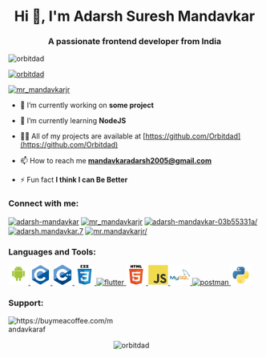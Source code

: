 <h1 align="center">Hi 👋, I'm Adarsh Suresh Mandavkar</h1>
<h3 align="center">A passionate frontend developer from India</h3>

<p align="left"> <img src="https://komarev.com/ghpvc/?username=orbitdad&label=Profile%20views&color=0e75b6&style=flat" alt="orbitdad" /> </p>

<p align="left"> <a href="https://github.com/ryo-ma/github-profile-trophy"><img src="https://github-profile-trophy.vercel.app/?username=orbitdad" alt="orbitdad" /></a> </p>

<p align="left"> <a href="https://twitter.com/mr_mandavkarjr" target="blank"><img src="https://img.shields.io/twitter/follow/mr_mandavkarjr?logo=twitter&style=for-the-badge" alt="mr_mandavkarjr" /></a> </p>

- 🔭 I’m currently working on **some project**

- 🌱 I’m currently learning **NodeJS**

- 👨‍💻 All of my projects are available at [https://github.com/Orbitdad](https://github.com/Orbitdad)

- 📫 How to reach me **mandavkaradarsh2005@gmail.com**

- ⚡ Fun fact **I think I can Be Better**

<h3 align="left">Connect with me:</h3>
<p align="left">
<a href="https://codepen.io/adarsh-mandavkar" target="blank"><img align="center" src="https://raw.githubusercontent.com/rahuldkjain/github-profile-readme-generator/master/src/images/icons/Social/codepen.svg" alt="adarsh-mandavkar" height="30" width="40" /></a>
<a href="https://twitter.com/mr_mandavkarjr" target="blank"><img align="center" src="https://raw.githubusercontent.com/rahuldkjain/github-profile-readme-generator/master/src/images/icons/Social/twitter.svg" alt="mr_mandavkarjr" height="30" width="40" /></a>
<a href="https://linkedin.com/in/adarsh-mandavkar-03b55331a/" target="blank"><img align="center" src="https://raw.githubusercontent.com/rahuldkjain/github-profile-readme-generator/master/src/images/icons/Social/linked-in-alt.svg" alt="adarsh-mandavkar-03b55331a/" height="30" width="40" /></a>
<a href="https://fb.com/adarsh.mandavkar.7" target="blank"><img align="center" src="https://raw.githubusercontent.com/rahuldkjain/github-profile-readme-generator/master/src/images/icons/Social/facebook.svg" alt="adarsh.mandavkar.7" height="30" width="40" /></a>
<a href="https://instagram.com/mr.mandavkarjr/" target="blank"><img align="center" src="https://raw.githubusercontent.com/rahuldkjain/github-profile-readme-generator/master/src/images/icons/Social/instagram.svg" alt="mr.mandavkarjr/" height="30" width="40" /></a>
</p>

<h3 align="left">Languages and Tools:</h3>
<p align="left"> <a href="https://developer.android.com" target="_blank" rel="noreferrer"> <img src="https://raw.githubusercontent.com/devicons/devicon/master/icons/android/android-original-wordmark.svg" alt="android" width="40" height="40"/> </a> <a href="https://www.cprogramming.com/" target="_blank" rel="noreferrer"> <img src="https://raw.githubusercontent.com/devicons/devicon/master/icons/c/c-original.svg" alt="c" width="40" height="40"/> </a> <a href="https://www.w3schools.com/cpp/" target="_blank" rel="noreferrer"> <img src="https://raw.githubusercontent.com/devicons/devicon/master/icons/cplusplus/cplusplus-original.svg" alt="cplusplus" width="40" height="40"/> </a> <a href="https://www.w3schools.com/css/" target="_blank" rel="noreferrer"> <img src="https://raw.githubusercontent.com/devicons/devicon/master/icons/css3/css3-original-wordmark.svg" alt="css3" width="40" height="40"/> </a> <a href="https://flutter.dev" target="_blank" rel="noreferrer"> <img src="https://www.vectorlogo.zone/logos/flutterio/flutterio-icon.svg" alt="flutter" width="40" height="40"/> </a> <a href="https://www.w3.org/html/" target="_blank" rel="noreferrer"> <img src="https://raw.githubusercontent.com/devicons/devicon/master/icons/html5/html5-original-wordmark.svg" alt="html5" width="40" height="40"/> </a> <a href="https://developer.mozilla.org/en-US/docs/Web/JavaScript" target="_blank" rel="noreferrer"> <img src="https://raw.githubusercontent.com/devicons/devicon/master/icons/javascript/javascript-original.svg" alt="javascript" width="40" height="40"/> </a> <a href="https://www.mysql.com/" target="_blank" rel="noreferrer"> <img src="https://raw.githubusercontent.com/devicons/devicon/master/icons/mysql/mysql-original-wordmark.svg" alt="mysql" width="40" height="40"/> </a> <a href="https://postman.com" target="_blank" rel="noreferrer"> <img src="https://www.vectorlogo.zone/logos/getpostman/getpostman-icon.svg" alt="postman" width="40" height="40"/> </a> <a href="https://www.python.org" target="_blank" rel="noreferrer"> <img src="https://raw.githubusercontent.com/devicons/devicon/master/icons/python/python-original.svg" alt="python" width="40" height="40"/> </a> </p>

<h3 align="left">Support:</h3>
<p><a href="https://www.buymeacoffee.com/https://buymeacoffee.com/mandavkaraf"> <img align="left" src="https://cdn.buymeacoffee.com/buttons/v2/default-yellow.png" height="50" width="210" alt="https://buymeacoffee.com/mandavkaraf" /></a></p><br><br>

<p><img align="center" src="https://github-readme-stats.vercel.app/api/top-langs?username=orbitdad&show_icons=true&locale=en&layout=compact" alt="orbitdad" /></p>
